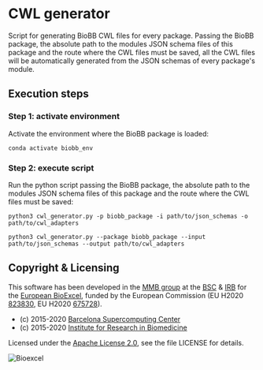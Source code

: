 # CWL generator

Script for generating BioBB CWL files for every package. Passing the BioBB package, the absolute path to the modules JSON schema files of this package and the route where the CWL files must be saved, all the CWL files will be automatically generated from the JSON schemas of every package's module.

## Execution steps

### Step 1: activate environment

Activate the environment where the BioBB package is loaded:

```Shell
conda activate biobb_env
```

### Step 2: execute script

Run the python script passing the BioBB package, the absolute path to the modules JSON schema files of this package and the route where the CWL files must be saved:

```Shell
python3 cwl_generator.py -p biobb_package -i path/to/json_schemas -o path/to/cwl_adapters
```

```Shell
python3 cwl_generator.py --package biobb_package --input path/to/json_schemas --output path/to/cwl_adapters
```

## Copyright & Licensing
This software has been developed in the [MMB group](http://mmb.irbbarcelona.org) at the [BSC](http://www.bsc.es/) & [IRB](https://www.irbbarcelona.org/) for the [European BioExcel](http://bioexcel.eu/), funded by the European Commission (EU H2020 [823830](http://cordis.europa.eu/projects/823830), EU H2020 [675728](http://cordis.europa.eu/projects/675728)).

* (c) 2015-2020 [Barcelona Supercomputing Center](https://www.bsc.es/)
* (c) 2015-2020 [Institute for Research in Biomedicine](https://www.irbbarcelona.org/)

Licensed under the
[Apache License 2.0](https://www.apache.org/licenses/LICENSE-2.0), see the file LICENSE for details.

![](https://bioexcel.eu/wp-content/uploads/2019/04/Bioexcell_logo_1080px_transp.png "Bioexcel")
